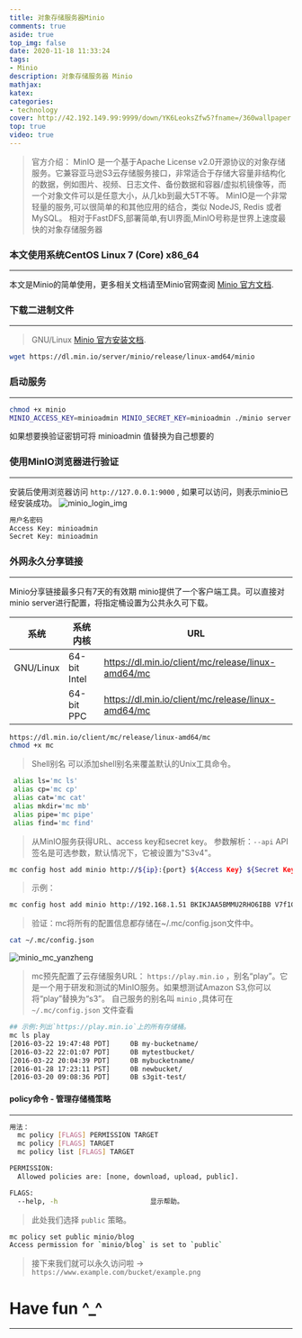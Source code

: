 ```yaml
---
title: 对象存储服务器Minio
comments: true
aside: true
top_img: false
date: 2020-11-18 11:33:24
tags: 
- Minio
description: 对象存储服务器 Minio
mathjax:
katex:
categories: 
- technology
cover: http://42.192.149.99:9999/down/YK6LeoksZfw5?fname=/360wallpaper.jpg
top: true
video: true
---
```


> 官方介绍：
> MinIO 是一个基于Apache License v2.0开源协议的对象存储服务。它兼容亚马逊S3云存储服务接口，非常适合于存储大容量非结构化的数据，例如图片、视频、日志文件、备份数据和容器/虚拟机镜像等，而一个对象文件可以是任意大小，从几kb到最大5T不等。
> MinIO是一个非常轻量的服务,可以很简单的和其他应用的结合，类似 NodeJS, Redis 或者 MySQL。
> 相对于FastDFS,部署简单,有UI界面,MinIO号称是世界上速度最快的对象存储服务器

### 本文使用系统CentOS Linux 7 (Core) x86_64
---
本文是Minio的简单使用，更多相关文档请至Minio官网查阅
[Minio 官方文档](https://docs.min.io/).

### 下载二进制文件
---
> GNU/Linux [Minio 官方安装文档](https://min.io/download#/linux).

```bash
wget https://dl.min.io/server/minio/release/linux-amd64/minio
```

### 启动服务
---
```bash
chmod +x minio
MINIO_ACCESS_KEY=minioadmin MINIO_SECRET_KEY=minioadmin ./minio server /mnt/data
```
如果想要换验证密钥可将 minioadmin 值替换为自己想要的

### 使用MinIO浏览器进行验证
---
安装后使用浏览器访问 `http://127.0.0.1:9000` , 如果可以访问，则表示minio已经安装成功。
![minio_login_img](https://img.huaxianyi.com/huaxianyi/minio_login.png)
```bash
用户名密码
Access Key: minioadmin
Secret Key: minioadmin
```

### 外网永久分享链接
---
Minio分享链接最多只有7天的有效期
minio提供了一个客户端工具。可以直接对minio server进行配置，将指定桶设置为公共永久可下载。

|  系统   | 系统内核  | URL  |
|  ----  | ----  | ----  |
| GNU/Linux  | 64-bit Intel | https://dl.min.io/client/mc/release/linux-amd64/mc |
|   | 64-bit PPC | https://dl.min.io/client/mc/release/linux-amd64/mc |

```bash
https://dl.min.io/client/mc/release/linux-amd64/mc
chmod +x mc
```

>Shell别名 可以添加shell别名来覆盖默认的Unix工具命令。

```bash
 alias ls='mc ls'
 alias cp='mc cp'
 alias cat='mc cat'
 alias mkdir='mc mb'
 alias pipe='mc pipe'
 alias find='mc find'
```

> 从MinIO服务获得URL、access key和secret key。
> 参数解析：`--api` API签名是可选参数，默认情况下，它被设置为"S3v4"。

```bash
mc config host add minio http://${ip}:{port} ${Access Key} ${Secret Key} --api s3v4
```

> 示例：

```bash
mc config host add minio http://192.168.1.51 BKIKJAA5BMMU2RHO6IBB V7f1CwQqAcwo80UEIJEjc5gVQUSSx5ohQ9GSrr12 --api s3v4
```

> 验证：mc将所有的配置信息都存储在~/.mc/config.json文件中。

```bash
cat ~/.mc/config.json
```

![minio_mc_yanzheng](https://img.huaxianyi.com/huaxianyi/minio_mc_yanzheng.png)

> mc预先配置了云存储服务URL：  `https://play.min.io`  ，别名“play”。它是一个用于研发和测试的MinIO服务。如果想测试Amazon S3,你可以将“play”替换为“s3”。
> 自己服务的别名叫  `minio`  ,具体可在  `~/.mc/config.json`  文件查看

```bash
## 示例:列出`https://play.min.io`上的所有存储桶。
mc ls play
[2016-03-22 19:47:48 PDT]     0B my-bucketname/
[2016-03-22 22:01:07 PDT]     0B mytestbucket/
[2016-03-22 20:04:39 PDT]     0B mybucketname/
[2016-01-28 17:23:11 PST]     0B newbucket/
[2016-03-20 09:08:36 PDT]     0B s3git-test/
```

#### policy命令 - 管理存储桶策略
---

```bash
用法：
  mc policy [FLAGS] PERMISSION TARGET
  mc policy [FLAGS] TARGET
  mc policy list [FLAGS] TARGET

PERMISSION:
  Allowed policies are: [none, download, upload, public].

FLAGS:
  --help, -h                       显示帮助。
```

> 此处我们选择 `public` 策略。

```bash
mc policy set public minio/blog
Access permission for `minio/blog` is set to `public`
```

> 接下来我们就可以永久访问啦 -> `https://www.example.com/bucket/example.png`

# Have fun ^_^ 
---